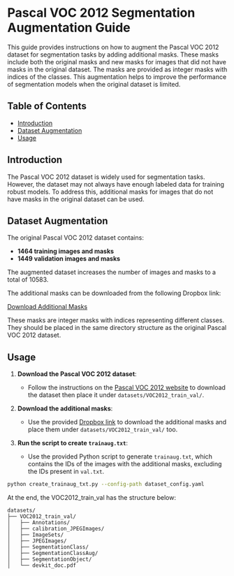 # Pascal VOC 2012 Segmentation Augmentation Guide

This guide provides instructions on how to augment the Pascal VOC 2012 dataset for segmentation tasks by adding additional masks. These masks include both the original masks and new masks for images that did not have masks in the original dataset. The masks are provided as integer masks with indices of the classes. This augmentation helps to improve the performance of segmentation models when the original dataset is limited.

## Table of Contents

- [Introduction](#introduction)
- [Dataset Augmentation](#dataset-augmentation)
- [Usage](#usage)

## Introduction

The Pascal VOC 2012 dataset is widely used for segmentation tasks. However, the dataset may not always have enough labeled data for training robust models. To address this, additional masks for images that do not have masks in the original dataset can be used.

## Dataset Augmentation

The original Pascal VOC 2012 dataset contains:
- **1464 training images and masks**
- **1449 validation images and masks**

The augmented dataset increases the number of images and masks to a total of 10583.

The additional masks can be downloaded from the following Dropbox link:

[Download Additional Masks](https://www.dropbox.com/path/to/masks)

These masks are integer masks with indices representing different classes. They should be placed in the same directory structure as the original Pascal VOC 2012 dataset.

## Usage

1. **Download the Pascal VOC 2012 dataset**:
   - Follow the instructions on the [Pascal VOC 2012 website](http://host.robots.ox.ac.uk/pascal/VOC/voc2012/) to download the dataset then place it under `datasets/VOC2012_train_val/`.

2. **Download the additional masks**:
   - Use the provided [Dropbox link](https://www.dropbox.com/path/to/masks) to download the additional masks and place them under  `datasets/VOC2012_train_val/` too.

3. **Run the script to create `trainaug.txt`**:
   - Use the provided Python script to generate `trainaug.txt`, which contains the IDs of the images with the additional masks, excluding the IDs present in `val.txt`.

```sh
python create_trainaug_txt.py --config-path dataset_config.yaml
```

At the end, the VOC2012_train_val has the structure below: 
```
datasets/
├── VOC2012_train_val/
│   ├── Annotations/
│   ├── calibration_JPEGImages/
│   ├── ImageSets/
│   ├── JPEGImages/
│   ├── SegmentationClass/
│   ├── SegmentationClassAug/
│   ├── SegmentationObject/
│   └── devkit_doc.pdf
```